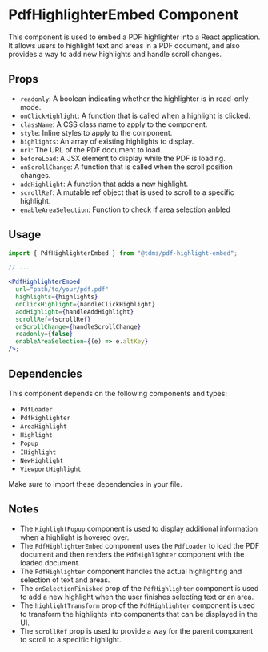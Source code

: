 # PdfHighlighterEmbed Component

This component is used to embed a PDF highlighter into a React application. It allows users to highlight text and areas in a PDF document, and also provides a way to add new highlights and handle scroll changes.

## Props

- `readonly`: A boolean indicating whether the highlighter is in read-only mode.
- `onClickHighlight`: A function that is called when a highlight is clicked.
- `className`: A CSS class name to apply to the component.
- `style`: Inline styles to apply to the component.
- `highlights`: An array of existing highlights to display.
- `url`: The URL of the PDF document to load.
- `beforeLoad`: A JSX element to display while the PDF is loading.
- `onScrollChange`: A function that is called when the scroll position changes.
- `addHighlight`: A function that adds a new highlight.
- `scrollRef`: A mutable ref object that is used to scroll to a specific highlight.
- `enableAreaSelection`: Function to check if area selection anbled

## Usage

```jsx
import { PdfHighlighterEmbed } from "@tdms/pdf-highlight-embed";

// ...

<PdfHighlighterEmbed
  url="path/to/your/pdf.pdf"
  highlights={highlights}
  onClickHighlight={handleClickHighlight}
  addHighlight={handleAddHighlight}
  scrollRef={scrollRef}
  onScrollChange={handleScrollChange}
  readonly={false}
  enableAreaSelection={(e) => e.altKey}
/>;
```

## Dependencies

This component depends on the following components and types:

- `PdfLoader`
- `PdfHighlighter`
- `AreaHighlight`
- `Highlight`
- `Popup`
- `IHighlight`
- `NewHighlight`
- `ViewportHighlight`

Make sure to import these dependencies in your file.

## Notes

- The `HighlightPopup` component is used to display additional information when a highlight is hovered over.
- The `PdfHighlighterEmbed` component uses the `PdfLoader` to load the PDF document and then renders the `PdfHighlighter` component with the loaded document.
- The `PdfHighlighter` component handles the actual highlighting and selection of text and areas.
- The `onSelectionFinished` prop of the `PdfHighlighter` component is used to add a new highlight when the user finishes selecting text or an area.
- The `highlightTransform` prop of the `PdfHighlighter` component is used to transform the highlights into components that can be displayed in the UI.
- The `scrollRef` prop is used to provide a way for the parent component to scroll to a specific highlight.
